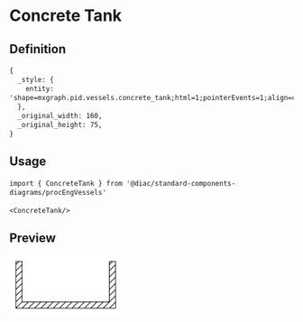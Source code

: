 # Concrete Tank

## Definition

```
{
  _style: { 
    entity: 'shape=mxgraph.pid.vessels.concrete_tank;html=1;pointerEvents=1;align=center;verticalLabelPosition=bottom;verticalAlign=top;dashed=0;',
  },
  _original_width: 160,
  _original_height: 75,
}
```

## Usage

```
import { ConcreteTank } from '@diac/standard-components-diagrams/procEngVessels'

<ConcreteTank/>
```

## Preview

<img src="./concrete-tank.png" width="200"/>
